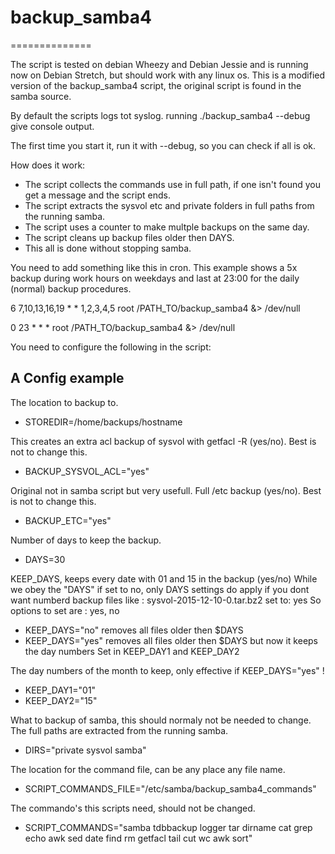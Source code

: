 # backup_samba4
==============

The script is tested on debian Wheezy and Debian Jessie and is running now on Debian Stretch, but should work with any linux os.
This is a modified version of the backup_samba4 script, the original script is found in the samba source.

By default the scripts logs tot syslog. 
running ./backup_samba4 --debug  give console output. 

The first time you start it, run it with --debug, so you can check if all is ok.

How does it work: 
- The script collects the commands use in full path, if one isn't found you get a message and the script ends.
- The script extracts the sysvol etc and private folders in full paths from the running samba.
- The script uses a counter to make multple backups on the same day.
- The script cleans up backup files older then DAYS.
- This all is done without stopping samba.


You need to add something like this in cron. 
This example shows a 5x backup during work hours on weekdays
and last at 23:00 for the daily (normal) backup procedures.

6 7,10,13,16,19 * * 1,2,3,4,5 root /PATH_TO/backup_samba4 &> /dev/null

0 23 * * * root /PATH_TO/backup_samba4 &> /dev/null

You need to configure the following in the script: 

A Config example
----------------
The location to backup to.
- STOREDIR=/home/backups/hostname

This creates an extra acl backup of sysvol with getfacl -R (yes/no).
Best is not to change this.
- BACKUP_SYSVOL_ACL="yes"

Original not in samba script but very usefull.
Full /etc backup (yes/no).
Best is not to change this.
- BACKUP_ETC="yes"

Number of days to keep the backup.
- DAYS=30

KEEP_DAYS, keeps every date with 01 and 15 in the backup (yes/no) 
While we obey the "DAYS" if set to no, only DAYS settings do apply 
if you dont want numberd backup files like : sysvol-2015-12-10-0.tar.bz2 set to: yes 
So options to set are :  yes, no
- KEEP_DAYS="no" removes all files older then $DAYS
- KEEP_DAYS="yes" removes all files older then $DAYS but now it keeps the day numbers
  Set in KEEP_DAY1 and KEEP_DAY2

The day numbers of the month to keep, only effective if KEEP_DAYS="yes" !
- KEEP_DAY1="01"
- KEEP_DAY2="15"

What to backup of samba, this should normaly not be needed to change.
The full paths are extracted from the running samba.
- DIRS="private sysvol samba"

The location for the command file, can be any place any file name.
- SCRIPT_COMMANDS_FILE="/etc/samba/backup_samba4_commands"


The commando's this scripts need, should not be changed.
- SCRIPT_COMMANDS="samba tdbbackup logger tar dirname cat grep echo awk sed date find rm getfacl tail cut wc awk sort"
